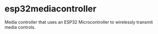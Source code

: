 # esp32mediacontroller
Media controller that uses an ESP32 Microcontroller to wirelessly transmit media controls.
